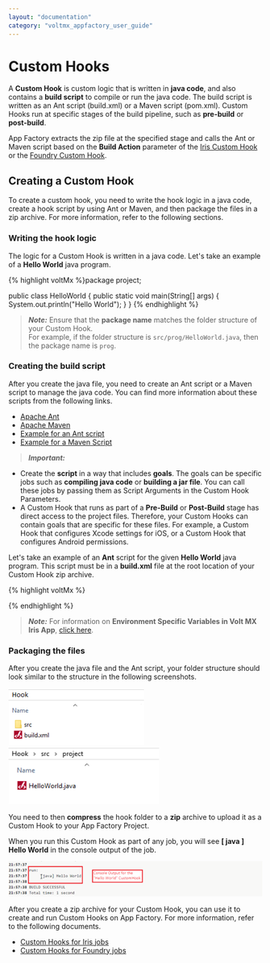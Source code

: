 ```yaml
---
layout: "documentation"
category: "voltmx_appfactory_user_guide"
---
```

                         

Custom Hooks
============

A **Custom Hook** is custom logic that is written in **java code**, and also contains a **build script** to compile or run the java code. The build script is written as an Ant script (build.xml) or a Maven script (pom.xml). Custom Hooks run at specific stages of the build pipeline, such as **pre-build** or **post-build**.

App Factory extracts the zip file at the specified stage and calls the Ant or Maven script based on the **Build Action** parameter of the [Iris Custom Hook](CustomHooksIris.html#action) or the [Foundry Custom Hook](CustomHooksFoundry.html#action).

Creating a Custom Hook
----------------------

To create a custom hook, you need to write the hook logic in a java code, create a hook script by using Ant or Maven, and then package the files in a zip archive. For more information, refer to the following sections.

### Writing the hook logic

The logic for a Custom Hook is written in a java code. Let's take an example of a **Hello World** java program.

{% highlight voltMx %}package project;

public class HelloWorld
{
	public static void main(String[] args)
	{
		System.out.println("Hello World");
	}
}
{% endhighlight %}

> **_Note:_** Ensure that the **package name** matches the folder structure of your Custom Hook.  
For example, if the folder structure is `src/prog/HelloWorld.java`, then the package name is `prog`.

### Creating the build script

After you create the java file, you need to create an Ant script or a Maven script to manage the java code. You can find more information about these scripts from the following links.

*   [Apache Ant](https://ant.apache.org/)
*   [Apache Maven](https://maven.apache.org/)
*   [Example for an Ant script](http://ant.apache.org/manual/tutorial-HelloWorldWithAnt.html#four-steps)
*   [Example for a Maven Script](http://maven.apache.org/guides/getting-started/maven-in-five-minutes.html#The_POM)

> **_Important:_**

*   Create the **script** in a way that includes **goals**. The goals can be specific jobs such as **compiling java code** or **building a jar file**. You can call these jobs by passing them as Script Arguments in the Custom Hook Parameters.
*   A Custom Hook that runs as part of a **Pre-Build** or **Post-Build** stage has direct access to the project files. Therefore, your Custom Hooks can contain goals that are specific for these files. For example, a Custom Hook that configures Xcode settings for iOS, or a Custom Hook that configures Android permissions.

Let's take an example of an **Ant** script for the given **Hello World** java program. This script must be in a **build.xml** file at the root location of your Custom Hook zip archive.

{% highlight voltMx %}<project>

<target name="clean">
	<delete dir="build"/>
</target>

<target name="compile">
	<mkdir dir="build/classes"/>
	<javac srcdir="src" destdir="build/classes"/>
</target>

<target name="jar">
	<mkdir dir="build/jar"/>
	<jar destfile="build/jar/HelloWorld.jar" basedir="build/classes">
	<manifest>
		<attribute name="Main-Class" value="project.HelloWorld"/>
	</manifest>
	</jar>
</target>

<target name="run">
	<java jar="build/jar/HelloWorld.jar" fork="true"/>
</target>

</project>
{% endhighlight %}

> **_Note:_** For information on **Environment Specific Variables in Volt MX Iris App**, [click here](Environment_Variables_in_CustomHooks.html).

### Packaging the files

After you create the java file and the Ant script, your folder structure should look similar to the structure in the following screenshots.

![](Resources/Images/customhooks_roots_269x114.png)   ![](Resources/Images/customhooks_roots2_299x114.png)

You need to then **compress** the hook folder to a **zip** archive to upload it as a Custom Hook to your App Factory Project.

When you run this Custom Hook as part of any job, you will see **\[ java \] Hello World** in the console output of the job.

![](Resources/Images/customhooks_run_646x89.png)

After you create a zip archive for your Custom Hook, you can use it to create and run Custom Hooks on App Factory. For more information, refer to the following documents.

*   [Custom Hooks for Iris jobs](CustomHooksIris.html)
*   [Custom Hooks for Foundry jobs](CustomHooksFoundry.html)
